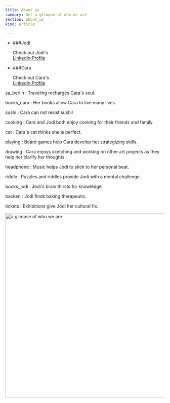 ```yaml
--- 
title: About us
summary: Get a glimpse of who we are
section: about_us
kind: article

---
```



* ###Jodi

  Check out Jodi's  
  [LinkedIn Profile][jodis_profile]

* ###Cara

  Check out Cara's  
  [LinkedIn Profile][caras_profile]


sa_berlin
: Traveling recharges Cara's soul.


books_cara
: Her books allow Cara to live many lives.
  

sushi
: Cara can not resist sushi!

cooking
: Cara and Jodi both enjoy cooking for their friends and family.

cat
: Cara's cat thinks she is perfect.

playing
: Board games help Cara develop het strategizing skills.

drawing
: Cara enjoys sketching and working on other art projects as they help her clarify her thoughts.

headphone
: Music helps Jodi to stick to her personal beat.

riddle
: Puzzles and riddles provide Jodi with a mental challenge.

books_jodi
: Jodi's brain thirsts for knowledge

backen
: Jodi finds baking therapeutic.

tickets
: Exhibitions give Jodi her cultural fix.


[jodis_profile]: http://de.linkedin.com/in/jodiellenstolzenbach
[caras_profile]: http://de.linkedin.com/in/carafritsche

<!--- do not edit between here … --->
<img name="about_us_items" src="img/about_us_items.png" width="1003" height="584" border="0" id="about_us_items" usemap="#m_about_us_items" alt="a glimpse of who we are" />

<map name="m_about_us_items" id="m_about_us_items">
<area shape="poly" class="imageMap" id="im_sa_berlin" coords="840,400,879,400,921,412,936,434,943,482,929,556,850,547,841,523,840,400" href="#sa_berlin" alt="" />
<area shape="poly" class="imageMap" id="im_books_cara" coords="639,417,685,402,759,413,770,463,783,496,697,563,652,527,635,516,639,417" href="#books_cara" alt="" />
<area shape="poly" class="imageMap" id="im_sushi" coords="798,292,928,287,936,381,886,385,801,381,794,320,798,292" href="#sushi" alt="" />
<area shape="poly" class="imageMap" id="im_cooking" coords="748,170,783,128,804,122,906,123,959,121,966,138,955,168,966,193,983,214,975,232,874,209,854,251,821,283,764,285,734,257,730,226,739,194,748,170" href="#cooking" alt="" />
<area shape="poly" class="imageMap" id="im_cat" coords="619,78,662,30,716,18,769,8,795,10,805,50,824,67,859,92,856,113,785,119,716,133,721,150,724,170,678,210,651,210,619,189,614,135,624,100,619,78" href="#cat" alt="" />
<area shape="poly" class="imageMap" id="im_playing" coords="436,411,436,491,476,528,563,514,595,479,596,388,564,346,512,347,464,383,436,411" href="#playing" alt="" />
<area shape="poly" class="imageMap" id="im_drawing" coords="458,196,606,197,610,319,458,321,458,196" href="#drawing" title="#drawing" alt="#drawing" />
<area shape="poly" class="imageMap" id="im_headphone" coords="346,119,323,173,341,244,370,293,397,315,412,289,436,233,446,146,414,116,375,109,346,119" href="#headphone" alt="" />
<area shape="poly" class="imageMap" id="im_riddle" coords="256,402,303,389,398,412,424,443,424,552,379,569,319,539,268,542,239,565,188,556,213,496,256,402" href="#riddle" alt="" />
<area shape="poly" class="imageMap" id="im_books_jodi" coords="11,401,78,360,144,368,237,429,195,521,91,512,14,496,11,401" href="#books_jodi" alt="" />
<area shape="poly" class="imageMap" id="im_backen" coords="4,210,40,187,111,182,213,203,206,314,73,343,27,325,4,247,4,210" href="#backen" title="#backen" alt="#backen" />
<area shape="poly" class="imageMap" id="im_tickets" coords="115,72,167,24,236,16,299,75,284,151,206,184,142,177,116,118,115,72" href="#tickets" title="#tickets" alt="#tickets" />
</map>
<!--- … and here, it will break the site --->
